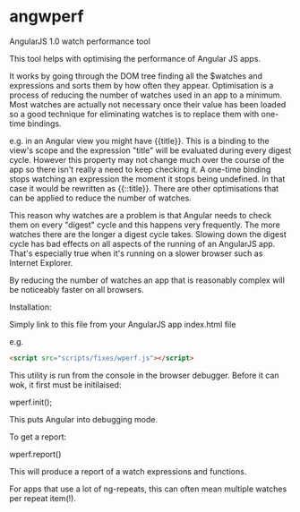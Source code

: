 # angwperf
AngularJS 1.0 watch performance tool

This tool helps with optimising the performance of Angular JS apps. 

It works by going through the DOM tree finding all the $watches and expressions and sorts them by how often they appear. 
Optimisation is a process of reducing the number of watches used in an app to a minimum. Most watches are actually 
not necessary once their value has been loaded so a good technique for eliminating watches is to replace them 
with one-time bindings.

e.g. in an Angular view you might have {{title}}. This is a binding to the view's scope and the expression "title" will 
be evaluated during every digest cycle. However this property may not change much over the course of the app so there 
isn't really a need to keep checking it. A one-time binding stops watching an expression the moment it stops being undefined. 
In that case it would be rewritten as {{::title}}. There are other optimisations that can be applied to reduce the number of 
watches.

This reason why watches are a problem is that Angular needs to check them on every "digest" cycle 
and this happens very frequently. The more watches there are the longer a digest cycle takes. 
Slowing down the digest cycle has bad effects on all aspects of the running of an AngularJS app. 
That's especially true when it's running on a slower browser such as Internet Explorer. 

By reducing the number of watches an app that is reasonably complex will be noticeably faster on all browsers.

Installation:

Simply link to this file from your AngularJS app index.html file

e.g.

```html
<script src="scripts/fixes/wperf.js"></script>
```

This utility is run from the console in the browser debugger. Before it can wok, it first must be initilaised:

wperf.init();

This puts Angular into debugging mode. 

To get a report:

wperf.report()

This will produce a report of a watch expressions and functions. 

For apps that use a lot of ng-repeats, this can often mean multiple watches per repeat item(!).
